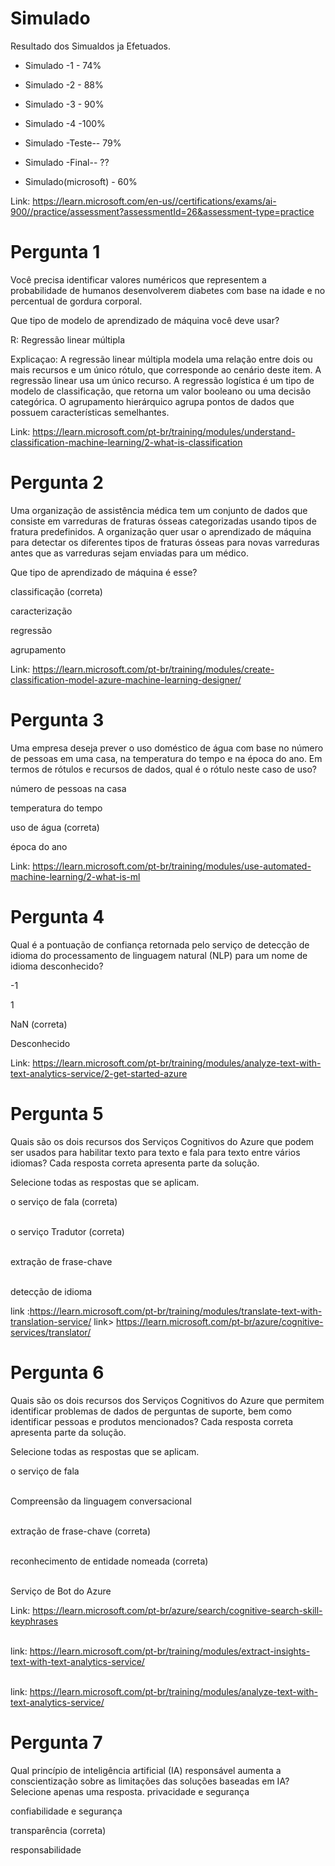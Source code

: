 # Simulado

Resultado dos Simualdos ja Efetuados.  </P>
- Simulado -1 - 74%  </P>
- Simulado -2 - 88%  </P>
- Simulado -3 - 90%  </P>
- Simulado -4 -100% </p>
- Simulado -Teste-- 79% </p>
- Simulado -Final-- ?? </p>
- Simulado(microsoft) - 60%  </P>

Link: https://learn.microsoft.com/en-us//certifications/exams/ai-900//practice/assessment?assessmentId=26&assessment-type=practice


# Pergunta 1

Você precisa identificar valores numéricos que representem a probabilidade de humanos desenvolverem diabetes com base na idade e no percentual de gordura corporal.

Que tipo de modelo de aprendizado de máquina você deve usar?

R: Regressão linear múltipla

Explicaçao: A regressão linear múltipla modela uma relação entre dois ou mais recursos e um único rótulo, que corresponde ao cenário deste item. A regressão linear usa um único recurso. A regressão logística é um tipo de modelo de classificação, que retorna um valor booleano ou uma decisão categórica. O agrupamento hierárquico agrupa pontos de dados que possuem características semelhantes.

Link: https://learn.microsoft.com/pt-br/training/modules/understand-classification-machine-learning/2-what-is-classification

# Pergunta 2
Uma organização de assistência médica tem um conjunto de dados que consiste em varreduras de fraturas ósseas categorizadas usando tipos de fratura predefinidos. A organização quer usar o aprendizado de máquina para detectar os diferentes tipos de fraturas ósseas para novas varreduras antes que as varreduras sejam enviadas para um médico.

Que tipo de aprendizado de máquina é esse?


classificação (correta) </P>
caracterização </P>
regressão </P>
agrupamento </P>

Link: https://learn.microsoft.com/pt-br/training/modules/create-classification-model-azure-machine-learning-designer/


# Pergunta 3

Uma empresa deseja prever o uso doméstico de água com base no número de pessoas em uma casa, na temperatura do tempo e na época do ano.
Em termos de rótulos e recursos de dados, qual é o rótulo neste caso de uso?


número de pessoas na casa </P>
temperatura do tempo </P>
uso de água (correta) </P>
época do ano </P>

Link: https://learn.microsoft.com/pt-br/training/modules/use-automated-machine-learning/2-what-is-ml

# Pergunta 4

Qual é a pontuação de confiança retornada pelo serviço de detecção de idioma do processamento de linguagem natural (NLP) para um nome de idioma desconhecido?


-1 </P> 
1 </P>
NaN (correta) </P>
Desconhecido </P>

Link: https://learn.microsoft.com/pt-br/training/modules/analyze-text-with-text-analytics-service/2-get-started-azure

# Pergunta 5
Quais são os dois recursos dos Serviços Cognitivos do Azure que podem ser usados para habilitar texto para texto e fala para texto entre vários idiomas? Cada resposta correta apresenta parte da solução.

Selecione todas as respostas que se aplicam.

o serviço de fala  (correta) </p>  
o serviço Tradutor  (correta)   </p>  
extração de frase-chave  </p>  
detecção de idioma  </p>  

link :https://learn.microsoft.com/pt-br/training/modules/translate-text-with-translation-service/
link> https://learn.microsoft.com/pt-br/azure/cognitive-services/translator/

# Pergunta 6

Quais são os dois recursos dos Serviços Cognitivos do Azure que permitem identificar problemas de dados de perguntas de suporte, bem como identificar pessoas e produtos mencionados? Cada resposta correta apresenta parte da solução.

Selecione todas as respostas que se aplicam.

o serviço de fala </p>  
Compreensão da linguagem conversacional   </p>  
extração de frase-chave (correta)  </p>  
reconhecimento de entidade nomeada  (correta) </p>  
Serviço de Bot do Azure </p>  

Link: https://learn.microsoft.com/pt-br/azure/search/cognitive-search-skill-keyphrases </p>  
link: https://learn.microsoft.com/pt-br/training/modules/extract-insights-text-with-text-analytics-service/ </p>  
link: https://learn.microsoft.com/pt-br/training/modules/analyze-text-with-text-analytics-service/ </p>  

# Pergunta 7

Qual princípio de inteligência artificial (IA) responsável aumenta a conscientização sobre as limitações das soluções baseadas em IA?
Selecione apenas uma resposta.
privacidade e segurança </p>
confiabilidade e segurança </p>
transparência (correta) </p>
responsabilidade  </p>
  

